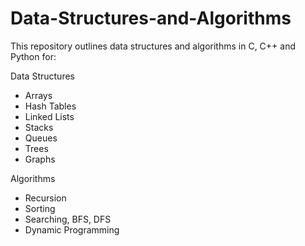 # Data-Structures-and-Algorithms

This repository outlines data structures and algorithms in C, C++ and Python for:

Data Structures
* Arrays
* Hash Tables
* Linked Lists
* Stacks
* Queues
* Trees
* Graphs

Algorithms
* Recursion
* Sorting
* Searching, BFS, DFS
* Dynamic Programming
